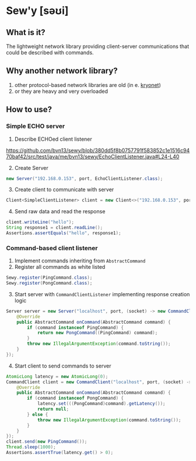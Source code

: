 # Sew'y [səʊi]

## What is it?

The lightweight network library providing client-server communications that could be described with commands.

## Why another network library?

1. other protocol-based network libraries are old (in e. [kryonet](https://github.com/EsotericSoftware/kryonet))
2. or they are heavy and very overloaded

## How to use?

### Simple ECHO server

1. Describe ECHOed client listener

https://github.com/bvn13/sewy/blob/380dd5f8b0757791f583852c1e1516c9470baf42/src/test/java/me/bvn13/sewy/EchoClientListener.java#L24-L40

2. Create Server

```java
new Server("192.168.0.153", port, EchoClientListener.class);

```

3. Create client to communicate with server

```java
Client<SimpleClientListener> client = new Client<>("192.168.0.153", port, SimpleClientListener.class);
```

4. Send raw data and read the response

```java
client.writeLine("hello");
String response1 = client.readLine();
Assertions.assertEquals("hello", response1);
```

### Command-based client listener

1. Implement commands inheriting from `AbstractCommand`
2. Register all commands as white listed

```java
Sewy.register(PingCommand.class);
Sewy.register(PongCommand.class);
```

3. Start server with `CommandClientListener` implementing response creation logic

```java
Server server = new Server("localhost", port, (socket) -> new CommandClientListener(socket) {
    @Override
    public AbstractCommand onCommand(AbstractCommand command) {
        if (command instanceof PingCommand) {
            return new PongCommand((PingCommand) command);
        }
        throw new IllegalArgumentException(command.toString());
    }
});
```

4. Start client to send commands to server

```java
AtomicLong latency = new AtomicLong(0);
CommandClient client = new CommandClient("localhost", port, (socket) -> new CommandClientListener(socket) {
    @Override
    public AbstractCommand onCommand(AbstractCommand command) {
        if (command instanceof PongCommand) {
            latency.set(((PongCommand)command).getLatency());
            return null;
        } else {
            throw new IllegalArgumentException(command.toString());
        }
    }
});
client.send(new PingCommand());
Thread.sleep(1000);
Assertions.assertTrue(latency.get() > 0);

```